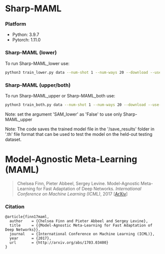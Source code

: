 # Sharp-MAML
### Platform
* Python: 3.9.7
* Pytorch: 1.11.0

### Sharp-MAML (lower)
To run Sharp-MAML_lower use:
```bash
python3 train_lower.py data --num-shot 1 --num-ways 20 --download --use-cuda
```
### Sharp-MAML (upper/both)
To run Sharp-MAML_upper or Sharp-MAML_both use: 
```bash
python3 train_both.py data --num-shot 1 --num-ways 20 --download --use-cuda
```
Note: set the argument 'SAM_lower' as 'False' to use only Sharp-MAML_upper

Note: The code saves the trained model file in the '/save_results' folder in '.th' file format that can be used to test the model on the held-out testing dataset.

# Model-Agnostic Meta-Learning (MAML)

> Chelsea Finn, Pieter Abbeel, Sergey Levine. Model-Agnostic Meta-Learning for Fast Adaptation of Deep Networks. *International Conference on Machine Learning (ICML)*, 2017 [[ArXiv](https://arxiv.org/abs/1703.03400)]

### Citation

```
@article{finn17maml,
  author    = {Chelsea Finn and Pieter Abbeel and Sergey Levine},
  title     = {{Model-Agnostic Meta-Learning for Fast Adaptation of Deep Networks}},
  journal   = {International Conference on Machine Learning (ICML)},
  year      = {2017},
  url       = {http://arxiv.org/abs/1703.03400}
}
```
